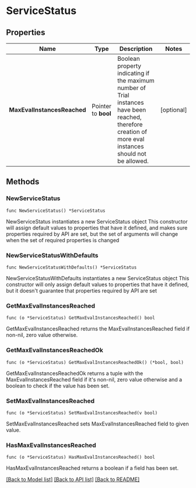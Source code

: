 # ServiceStatus

## Properties

Name | Type | Description | Notes
------------ | ------------- | ------------- | -------------
**MaxEvalInstancesReached** | Pointer to **bool** | Boolean property indicating if the maximum number of Trial instances have been reached, therefore creation of more eval instances should not be allowed. | [optional] 


## Methods

### NewServiceStatus

`func NewServiceStatus() *ServiceStatus`

NewServiceStatus instantiates a new ServiceStatus object
This constructor will assign default values to properties that have it defined,
and makes sure properties required by API are set, but the set of arguments
will change when the set of required properties is changed

### NewServiceStatusWithDefaults

`func NewServiceStatusWithDefaults() *ServiceStatus`

NewServiceStatusWithDefaults instantiates a new ServiceStatus object
This constructor will only assign default values to properties that have it defined,
but it doesn't guarantee that properties required by API are set


### GetMaxEvalInstancesReached

`func (o *ServiceStatus) GetMaxEvalInstancesReached() bool`

GetMaxEvalInstancesReached returns the MaxEvalInstancesReached field if non-nil, zero value otherwise.

### GetMaxEvalInstancesReachedOk

`func (o *ServiceStatus) GetMaxEvalInstancesReachedOk() (*bool, bool)`

GetMaxEvalInstancesReachedOk returns a tuple with the MaxEvalInstancesReached field if it's non-nil, zero value otherwise
and a boolean to check if the value has been set.

### SetMaxEvalInstancesReached

`func (o *ServiceStatus) SetMaxEvalInstancesReached(v bool)`

SetMaxEvalInstancesReached sets MaxEvalInstancesReached field to given value.

### HasMaxEvalInstancesReached

`func (o *ServiceStatus) HasMaxEvalInstancesReached() bool`

HasMaxEvalInstancesReached returns a boolean if a field has been set.



[[Back to Model list]](../README.md#documentation-for-models) [[Back to API list]](../README.md#documentation-for-api-endpoints) [[Back to README]](../README.md)

